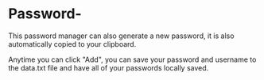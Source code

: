 # Password-

This password manager can also generate a new password, it is also automatically copied to your clipboard.

Anytime you can click "Add", you can save your password and username to the data.txt file and have all of your passwords locally saved.
